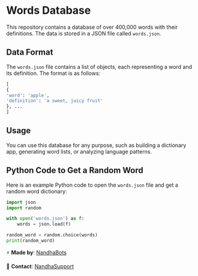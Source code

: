 # Words Database
This repository contains a database of over 400,000 words with their definitions. The data is stored in a JSON file called `words.json`.

## Data Format
The `words.json` file contains a list of objects, each representing a word and its definition. The format is as follows:

```python
[
{
'word': 'apple',
'definition': 'a sweet, juicy fruit'
}, ...
]
```

## Usage
You can use this database for any purpose, such as building a dictionary app, generating word lists, or analyzing language patterns.

## Python Code to Get a Random Word
Here is an example Python code to open the `words.json` file and get a random word dictionary:

```python
import json
import random

with open('words.json') as f:
    words = json.load(f)

random_word = random.choice(words)
print(random_word)
```

⚡ **Made by**: [NandhaBots](https://github.com/nandhabots)

💬 **Contact**: [NandhaSupport](nandhasupport.t.me)
